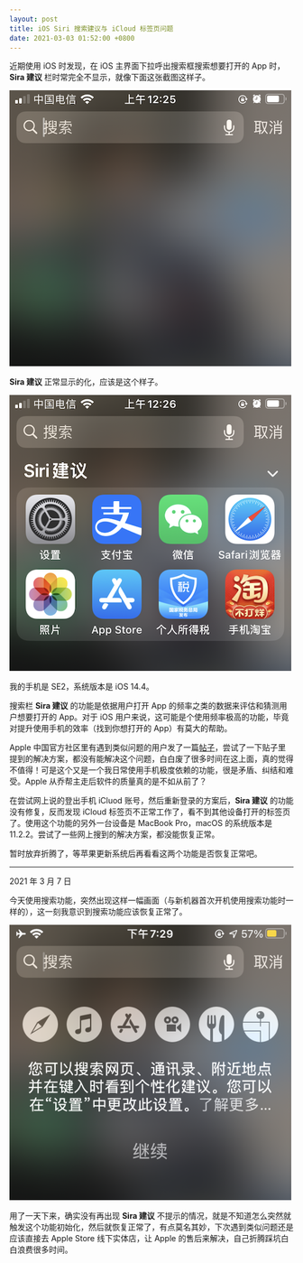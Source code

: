 ```yaml
---
layout: post
title: iOS Siri 搜索建议与 iCloud 标签页问题
date: 2021-03-03 01:52:00 +0800
---
```


近期使用 iOS 时发现，在 iOS 主界面下拉呼出搜索框搜索想要打开的 App 时，**Sira 建议** 栏时常完全不显示，就像下面这张截图这样子。

![](/assets/ios-search-sira-recommend-empty.png)

**Sira 建议** 正常显示的化，应该是这个样子。

![](/assets/ios-search-sira-recommend-ok.png)

我的手机是 SE2，系统版本是 iOS 14.4。

搜索栏 **Sira 建议** 的功能是依据用户打开 App 的频率之类的数据来评估和猜测用户想要打开的 App。对于 iOS 用户来说，这可能是个使用频率极高的功能，毕竟对提升使用手机的效率（找到你想打开的 App）有莫大的帮助。

Apple 中国官方社区里有遇到类似问题的用户发了一篇[帖子](https://discussionschinese.apple.com/thread/251852851)，尝试了一下贴子里提到的解决方案，都没有能解决这个问题，白白废了很多时间在这上面，真的觉得不值得！可是这个又是一个我日常使用手机极度依赖的功能，很是矛盾、纠结和难受。Apple 从乔帮主走后软件的质量真的是不如从前了？

在尝试网上说的登出手机 iCluod 账号，然后重新登录的方案后，**Sira 建议** 的功能没有修复，反而发现 iCloud 标签页不正常工作了，看不到其他设备打开的标签页了。使用这个功能的另外一台设备是 MacBook Pro，macOS 的系统版本是 11.2.2。尝试了一些网上搜到的解决方案，都没能恢复正常。

暂时放弃折腾了，等苹果更新系统后再看看这两个功能是否恢复正常吧。

---

2021 年 3 月 7 日

今天使用搜索功能，突然出现这样一幅画面（与新机器首次开机使用搜索功能时一样的），这一刻我意识到搜索功能应该恢复正常了。

![](/assets/ios-search-sira-recommend-init.png)

用了一天下来，确实没有再出现 **Sira 建议** 不提示的情况，就是不知道怎么突然就触发这个功能初始化，然后就恢复正常了，有点莫名其妙，下次遇到类似问题还是应该直接去 Apple Store 线下实体店，让 Apple 的售后来解决，自己折腾踩坑白白浪费很多时间。
